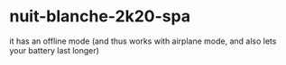# nuit-blanche-2k20-spa
it has an offline mode (and thus works with airplane mode, and also lets your battery last longer)
